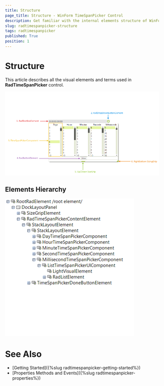 ```yaml
---
title: Structure
page_title: Structure - WinForm TimeSpanPicker Control
description: Get familiar with the internal elements structure of WinForms TimeSpanPicker.  
slug: radtimespanpicker-structure
tags: radtimespanpicker
published: True
position: 1
---
```


# Structure

This article describes all the visual elements and terms used in __RadTimeSpanPicker__ control.


![radtimespanpicker-structure001](images/radtimespanpicker-structure001.png)


## Elements Hierarchy

![radtimespanpicker-structure002](images/radtimespanpicker-structure002.png)


# See Also

 * [Getting Started]({%slug radtimespanpicker-getting-started%})
 * [Properties Methods and Events]({%slug radtimespanpicker-properties%})